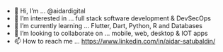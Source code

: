 - 👋 Hi, I’m ... @aidardigital
- 👀 I’m interested in ... full stack software development & DevSecOps
- 🌱 I’m currently learning ... Flutter, Dart, Python, R and Databases
- 💞️ I’m looking to collaborate on ... mobile, web, desktop & IOT apps
- 📫 How to reach me ... https://www.linkedin.com/in/aidar-satubaldin/

<!---
aidardigital/aidardigital is a ✨ special ✨ repository because its `README.md` (this file) appears on your GitHub profile.
You can click the Preview link to take a look at your changes.
--->
